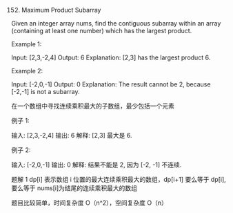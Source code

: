 152. Maximum Product Subarray

Given an integer array nums, find the contiguous subarray within an array (containing at least one number) which has the largest product.

Example 1:

Input: [2,3,-2,4]
Output: 6
Explanation: [2,3] has the largest product 6.

Example 2:

Input: [-2,0,-1]
Output: 0
Explanation: The result cannot be 2, because [-2,-1] is not a subarray.

在一个数组中寻找连续乘积最大的子数组，最少包括一个元素

例子 1:

输入: [2,3,-2,4]
输出: 6
解释: [2,3] 最大是 6.

例子 2:

输入: [-2,0,-1]
输出: 0
解释: 结果不能是 2, 因为 [-2, -1] 不连续.

题解
1 dp[i] 表示数组 i 位置的最大连续乘积最大的数组，dp[i+1] 要么等于 dp[i],要么等于 nums[i]为结尾的连续乘积最大的数组

题目比较简单，时间复杂度 O（n^2），空间复杂度 O（n）
